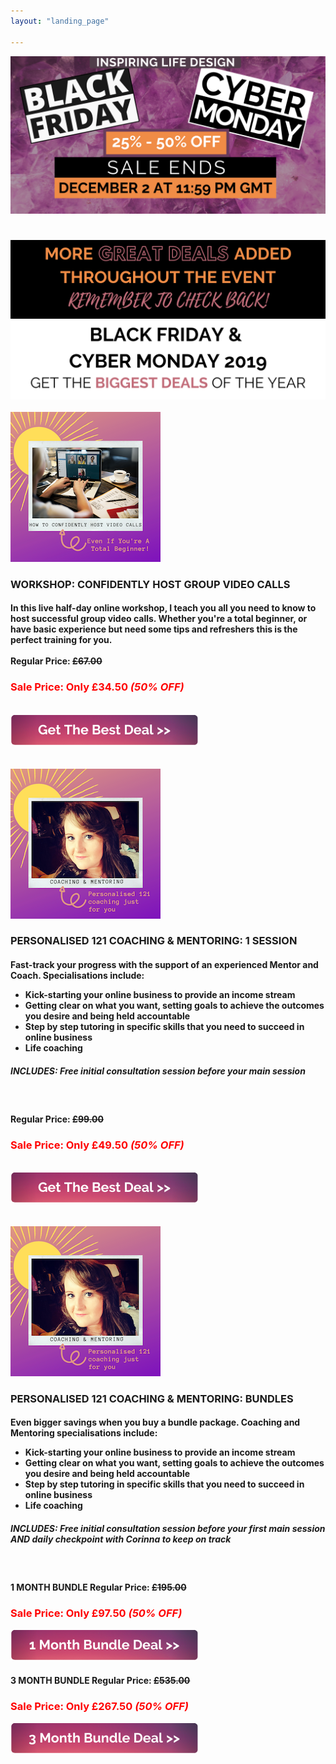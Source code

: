 ```yaml
---
layout: "landing_page"

---
```


<center>
  <img src="/i/2019/blackfriday/bfheader.png" alt="Inspiring Life Design Black Friday & Cyber Monday deals page. 25% - 50% off.">

<!-- Countdown timer clock -->
<h1 id="demo"></h1>

  <img src="/i/2019/blackfriday/bfpart1.png" alt="More great deals are being added throughout the event, so be sure to check back!">

  <img src="/i/2019/blackfriday/bfpart2.png" alt="Black Friday & Cyber Monday 2019. Get the biggest deals of the year">
  
 <div class="separator-2"></div>

</center>

<div class="row">
  <div class="col-md-3">
  <br>
<a href="https://events.mindmint.com/12944/72610/how-to-use-video-calls-for-your-online-mastermind-even-if-youre-a-total-beginner-black-friday-deal-50-off">
  <img src="/i/shop/workshops/video-calls-workshop.png" alt="How To Confidently Host Video Calls Workshop"></a>
  </div>
    <div class="col-md-8">
<h3>WORKSHOP: CONFIDENTLY HOST GROUP VIDEO CALLS</h3>
<h4>In this live half-day online workshop, I teach you all you need to know to host successful group video calls. Whether you're a total beginner, or have basic experience but need some tips and refreshers this is the perfect training for you.<br><br>
<b>Regular Price: <s>£67.00</s></b></h4>
<h3 style="color:red"><b>Sale Price: Only £34.50 <i>(50% OFF)</i></b></h3><br>    
<a href="https://events.mindmint.com/12944/72610/how-to-use-video-calls-for-your-online-mastermind-even-if-youre-a-total-beginner-black-friday-deal-50-off">
  <img src="/i/2019/blackfriday/getdealbutton.png" alt="Click to get the deal button"></a>
</div>
</div>
<br>

<div class="separator-2"></div>

<div class="row">
  <div class="col-md-3">
  <br>
<a href="https://inspiring-life-design.myshopify.com/cart/31408639508577:1?channel=buy_button">
  <img src="/i/shop/coach.png" alt="Coaching and Mentoring with Corinna at 50% off for Black Friday"></a>
  </div>
    <div class="col-md-8">
<h3>PERSONALISED 121 COACHING & MENTORING: <b>1 SESSION</b></h3>
<h4>Fast-track your progress with the support of an experienced Mentor and Coach. Specialisations include:<br><ul>
<li>Kick-starting your online business to provide an income stream</li>
<li>Getting clear on what you want, setting goals to achieve the outcomes you desire and being held accountable</li>
<li>Step by step tutoring in specific skills that you need to succeed in online business</li>
<li>Life coaching</li></ul></h4>
<h5>INCLUDES: Free initial consultation session before your main session</h5> 
<br>
<h4><b>Regular Price: <s>£99.00</s></b></h4>
<h3 style="color:red"><b>Sale Price: Only £49.50 <i>(50% OFF)</i></b></h3><br>    
<a href="https://inspiring-life-design.myshopify.com/cart/31408639508577:1?channel=buy_button">
  <img src="/i/2019/blackfriday/getdealbutton.png" alt="Click to get the deal button"></a>
</div>
</div>
<br>
  
<div class="separator-2"></div>  
  
<div class="row">
  <div class="col-md-3">
  <br>
<img src="/i/shop/coach.png" alt="Coaching and Mentoring with Corinna at 50% off for Black Friday">
  </div>
    <div class="col-md-8">
<h3>PERSONALISED 121 COACHING & MENTORING: <b>BUNDLES</b></h3>
<h4>Even bigger savings when you buy a bundle package. Coaching and Mentoring specialisations include:<br><ul>
<li>Kick-starting your online business to provide an income stream</li>
<li>Getting clear on what you want, setting goals to achieve the outcomes you desire and being held accountable</li>
<li>Step by step tutoring in specific skills that you need to succeed in online business</li>
<li>Life coaching</li></ul></h4>
<h5>INCLUDES: Free initial consultation session before your first main session AND daily checkpoint with Corinna to keep on track</h5> 
<br>
<h4><b>1 MONTH BUNDLE Regular Price: <s>£195.00</s></b></h4>
<h3 style="color:red"><b>Sale Price: Only £97.50 <i>(50% OFF)</i></b></h3>    
<a href="https://inspiring-life-design.myshopify.com/cart/31410555453537:1?channel=buy_button">
  <img src="/i/2019/blackfriday/1monthbutton.png" alt="Click to get the deal button"></a>
  <br>
<h4><b>3 MONTH BUNDLE Regular Price: <s>£535.00</s></b></h4>
<h3 style="color:red"><b>Sale Price: Only £267.50 <i>(50% OFF)</i></b></h3>
<a href="https://inspiring-life-design.myshopify.com/cart/31410606604385:1?channel=buy_button">
  <img src="/i/2019/blackfriday/3monthbutton.png" alt="Click to get the deal button"></a>
</div>
</div>
<br>
  
<div class="separator-2"></div>    





<!-- Display the countdown timer in an element -->


<script>
// Set the date we're counting down to
var countDownDate = new Date("December 2, 2019 23:59:00").getTime();

// Update the count down every 1 second
var x = setInterval(function() {

  // Get todays date and time
  var now = new Date().getTime();

  // Find the distance between now and the count down date
  var distance = countDownDate - now;

  // Time calculations for days, hours, minutes and seconds
  var days = Math.floor(distance / (1000 * 60 * 60 * 24));
  var hours = Math.floor((distance % (1000 * 60 * 60 * 24)) / (1000 * 60 * 60));
  var minutes = Math.floor((distance % (1000 * 60 * 60)) / (1000 * 60));
  var seconds = Math.floor((distance % (1000 * 60)) / 1000);

  // Display the result in the element with id="demo"
  document.getElementById("demo").innerHTML = "SALE ENDS IN:  " + days + " days, " + hours + " hours, "
  + minutes + " minutes & " + seconds + " seconds";

  // If the count down is finished, write some text 
  if (distance < 0) {
    clearInterval(x);
    document.getElementById("demo").innerHTML = "THE 2019 BLACK FRIDAY SALE IS NOW OVER";
  }
}, 1000);
</script>


